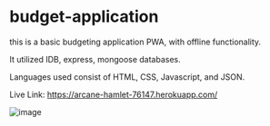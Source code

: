 # budget-application

this is a basic budgeting application PWA, with offline functionality.

It utilized IDB, express, mongoose databases.

Languages used consist of HTML, CSS, Javascript, and JSON. 

Live Link: https://arcane-hamlet-76147.herokuapp.com/

![image](https://user-images.githubusercontent.com/75327294/181365086-57318e4d-07ec-48f3-9242-842991055f3d.png)
